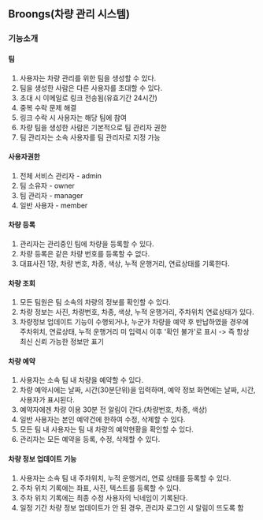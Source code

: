 ## Broongs(차량 관리 시스템)

### 기능소개
#### 팀
1. 사용자는 차량 관리를 위한 팀을 생성할 수 있다.
2. 팀을 생성한 사람은 다른 사용자를 초대할 수 있다.
3. 초대 시 이메일로 링크 전송됨(유효기간 24시간)
4. 중복 수락 문제 해결
5. 링크 수락 시 사용자는 해당 팀에 참여
6. 차량 팀을 생성한 사람은 기본적으로 팀 관리자 권한
7. 팀 관리자는 소속 사용자를 팀 관리자로 지정 가능

#### 사용자권한
1. 전체 서비스 관리자 - admin
2. 팀 소유자 - owner
3. 팀 관리자 - manager
4. 일반 사용자 -  member

#### 차량 등록
1. 관리자는 관리중인 팀에 차량을 등록할 수 있다.
2. 차량 등록은 같은 차량 번호를 등록할 수 없다.
3. 대표사진 1장, 차량 번호, 차종, 색상, 누적 운행거리, 연료상태를 기록한다.

#### 차량 조회
1. 모든 팀원은 팀 소속의 차량의 정보를 확인할 수 있다.
2. 차량 정보는 사진, 차량번호, 차종, 색상, 누적 운행거리, 주차위치 연료상태가 있다.
3. 차량정보 업데이트 기능이 수행되거나, 누군가 차량을 예약 후 반납하였을 경우에 주차위치, 연료상태, 누적 운행거리 미 입력시 이후 '확인 불가'로 표시 -> 즉 항상 최신 신뢰 가능한 정보만 표기

#### 차량 예약
1. 사용자는 소속 팀 내 차량을 예약할 수 있다.
2. 차량 예약시에는 날짜, 시간(30분단위)을 입력하며, 예약 정보 화면에는 날짜, 시간, 사용자가 표시된다.
3. 예약자에겐 차량 이용 30분 전 알림이 간다.(차량번호, 차종, 색상)
4. 일반 사용자는 본인 예약건에 한하여 수정, 삭제할 수 있다.
5. 모든 팀 내 사용자는 팀 내 차량의 예약현황을 확인할 수 있다.
6. 관리자는 모든 예약을 등록, 수정, 삭제할 수 있다.

#### 차량 정보 업데이트 기능
1. 사용자는 소속 팀 내 주차위치, 누적 운행거리, 연료 상태를 등록할 수 있다.
2. 주차 위치 기록에는 좌표, 사진, 텍스트를 등록할 수 있다.
3. 주차 위치 기록에는 최종 수정 사용자의 닉네임이 기록된다.
4. 일정 기간 차량 정보 업데이트가 안 된 경우, 관리자 로그인 시 알림이 뜨도록 함

